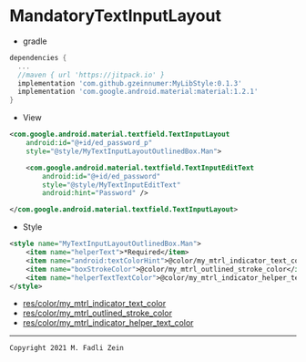 # MandatoryTextInputLayout

- gradle
```gradle
dependencies {
  ...
  //maven { url 'https://jitpack.io' }
  implementation 'com.github.gzeinnumer:MyLibStyle:0.1.3'
  implementation 'com.google.android.material:material:1.2.1'
}
```

- View
```xml
<com.google.android.material.textfield.TextInputLayout
    android:id="@+id/ed_password_p"
    style="@style/MyTextInputLayoutOutlinedBox.Man">

    <com.google.android.material.textfield.TextInputEditText
        android:id="@+id/ed_password"
        style="@style/MyTextInputEditText"
        android:hint="Password" />

</com.google.android.material.textfield.TextInputLayout>
```

- Style
```xml
<style name="MyTextInputLayoutOutlinedBox.Man">
    <item name="helperText">*Required</item>
    <item name="android:textColorHint">@color/my_mtrl_indicator_text_color</item>
    <item name="boxStrokeColor">@color/my_mtrl_outlined_stroke_color</item>
    <item name="helperTextTextColor">@color/my_mtrl_indicator_helper_text_color</item>
</style>
```

- [res/color/my_mtrl_indicator_text_color](https://github.com/gzeinnumer/MandatoryTextInputLayout/blob/master/app/src/main/res/color/my_mtrl_indicator_helper_text_color.xml)
- [res/color/my_mtrl_outlined_stroke_color](https://github.com/gzeinnumer/MandatoryTextInputLayout/blob/master/app/src/main/res/color/my_mtrl_outlined_stroke_color.xml)
- [res/color/my_mtrl_indicator_helper_text_color](https://github.com/gzeinnumer/MandatoryTextInputLayout/blob/master/app/src/main/res/color/my_mtrl_indicator_helper_text_color.xml)

---

```
Copyright 2021 M. Fadli Zein
```
